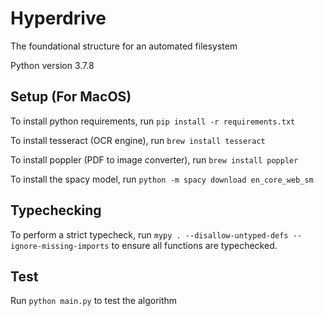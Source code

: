 # Hyperdrive

The foundational structure for an automated filesystem

Python version 3.7.8

## Setup (For MacOS)

To install python requirements, run `pip install -r requirements.txt`

To install tesseract (OCR engine), run `brew install tesseract`

To install poppler (PDF to image converter), run `brew install poppler`

To install the spacy model, run `python -m spacy download en_core_web_sm`

## Typechecking

To perform a strict typecheck, run `mypy . --disallow-untyped-defs --ignore-missing-imports` to ensure all functions are typechecked.

## Test

Run `python main.py` to test the algorithm
